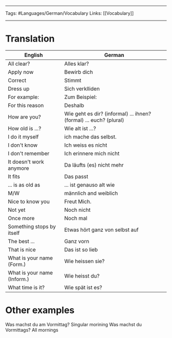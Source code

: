 ___
Tags: #Languages/German/Vocabulary 
Links: [[Vocabulary]]
___
# Translation
English | German
------------ | ------------
All clear? | Alles klar?
Apply now | Bewirb dich
Correct | Stimmt
Dress up | Sich verklliden
For example: | Zum Beispiel:
For this reason | Deshalb
How are you? | Wie geht es dir? (informal) ... ihnen? (formal) ... euch? (plural)
How old is ...? | Wie alt ist ...?
I do it myself | ich mache das selbst.
I don't know | Ich weiss es nicht
I don't remember | Ich erinnere mich nicht
It doesn't work anymore | Da läufts (es) nicht mehr
It fits | Das passt
... is as old as | ... ist genauso alt wie
M/W | männlich and weiblich
Nice to know you | Freut Mich.
Not yet | Noch nicht
Once more | Noch mal
Something stops by itself | Etwas hört  ganz von selbst auf
The best ... | Ganz vorn
That is nice | Das ist so lieb
What is your name (Form.) | Wie heissen sie?
What is your name (Inform.) | Wie heisst du?
What time is it? | Wie spät ist es?

# Other examples
Was machst du am Vormittag? Singular morining
Was machst du Vormittags? All mornings